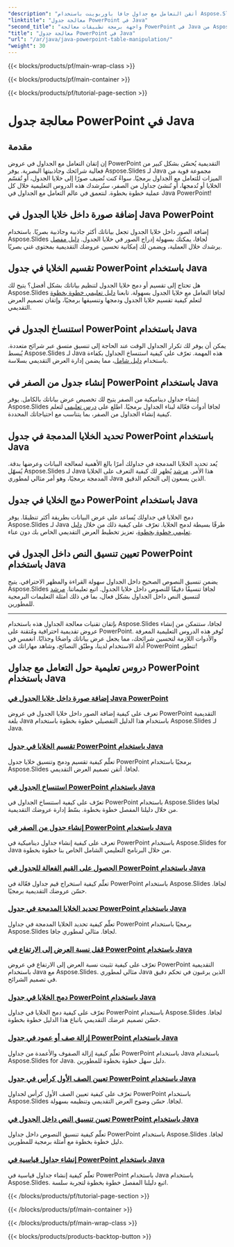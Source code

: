 ```yaml
---
"description": "أتقن التعامل مع جداول جافا باوربوينت باستخدام Aspose.Slides. تعلم كيفية إضافة الصور، وتقسيم الخلايا، وإنشاء الجداول، والمزيد من خلال دروسنا التعليمية المفصلة خطوة بخطوة."
"linktitle": "معالجة جدول PowerPoint في Java"
"second_title": "واجهة برمجة تطبيقات معالجة PowerPoint في Java من Aspose.Slides"
"title": "معالجة جدول PowerPoint في Java"
"url": "/ar/java/java-powerpoint-table-manipulation/"
"weight": 30
---
```


{{< blocks/products/pf/main-wrap-class >}}

{{< blocks/products/pf/main-container >}}

{{< blocks/products/pf/tutorial-page-section >}}

# معالجة جدول PowerPoint في Java

## مقدمة

إن إتقان التعامل مع الجداول في عروض PowerPoint التقديمية يُحسّن بشكل كبير من فعالية شرائحك وجاذبيتها البصرية. يوفر Aspose.Slides لـ Java مجموعة قوية من الميزات للتعامل مع الجداول برمجيًا. سواءً كنت تُضيف صورًا إلى خلايا الجدول، أو تُقسّم الخلايا أو تُدمجها، أو تُنشئ جداول من الصفر، ستُرشدك هذه الدروس التعليمية خلال كل عملية خطوة بخطوة. لنتعمق في عالم التعامل مع الجداول في Java PowerPoint!

## إضافة صورة داخل خلايا الجدول في Java PowerPoint
إضافة الصور داخل خلايا الجدول تجعل بياناتك أكثر جاذبية وجاذبية بصريًا. باستخدام Aspose.Slides لجافا، يمكنك بسهولة إدراج الصور في خلايا الجدول. [دليل مفصل](./add-image-inside-table-cells-java-powerpoint/) يرشدك خلال العملية، ويضمن لك إمكانية تحسين عروضك التقديمية بمحتوى غني بصريًا.

## تقسيم الخلايا في جدول PowerPoint باستخدام Java
هل تحتاج إلى تقسيم أو دمج خلايا الجدول لتنظيم بياناتك بشكل أفضل؟ يتيح لك Aspose.Slides لجافا التعامل مع خلايا الجدول بسهولة. تابعنا [دليل تعليمي خطوة بخطوة](./split-cells-powerpoint-table-java/) لتعلم كيفية تقسيم خلايا الجدول ودمجها وتنسيقها برمجيًا، وإتقان تصميم العرض التقديمي.

## استنساخ الجدول في PowerPoint باستخدام Java
يمكن أن يوفر لك تكرار الجداول الوقت عند الحاجة إلى تنسيق متسق عبر شرائح متعددة. يُبسط Aspose.Slides لـ Java هذه المهمة. تعرّف على كيفية استنساخ الجداول بكفاءة باستخدام [دليل شامل](./clone-table-powerpoint-java/)، مما يضمن إدارة العرض التقديمي بسلاسة.

## إنشاء جدول من الصفر في PowerPoint باستخدام Java
إنشاء جداول ديناميكية من الصفر يتيح لك تخصيص عرض بياناتك بالكامل. يوفر Aspose.Slides لجافا أدوات فعّالة لبناء الجداول برمجيًا. اطلع على [درس تعليمي](./create-table-from-scratch-powerpoint-java/) لتعلم كيفية إنشاء الجداول من الصفر، بما يتناسب مع احتياجاتك المحددة.

## تحديد الخلايا المدمجة في جدول PowerPoint باستخدام Java
يُعد تحديد الخلايا المدمجة في جداولك أمرًا بالغ الأهمية لمعالجة البيانات وعرضها بدقة. يُسهّل Aspose.Slides لـ Java هذا الأمر. [مرشد](./identify-merged-cells-powerpoint-table-java/) يُظهر لك كيفية التعرف على الخلايا المدمجة برمجيًا، وهو أمر مثالي لمطوري Java الذين يسعون إلى التحكم الدقيق.

## دمج الخلايا في جدول PowerPoint باستخدام Java
دمج الخلايا في جداولك يُساعد على عرض البيانات بطريقة أكثر تنظيمًا. يوفر Aspose.Slides لـ Java طرقًا بسيطة لدمج الخلايا. تعرّف على كيفية ذلك من خلال [دليل تعليمي خطوة بخطوة](./merge-cells-powerpoint-table-java/)، تعزيز تخطيط العرض التقديمي الخاص بك دون عناء.

## تعيين تنسيق النص داخل الجدول في PowerPoint باستخدام Java
يضمن تنسيق النصوص الصحيح داخل الجداول سهولة القراءة والمظهر الاحترافي. يتيح Aspose.Slides لجافا تنسيقًا دقيقًا للنصوص داخل خلايا الجدول. اتبع تعليماتنا. [مرشد](./set-text-formatting-inside-table-powerpoint-java/) لتنسيق النص داخل الجداول بشكل فعال، بما في ذلك أمثلة التعليمات البرمجية للمطورين.

---

بإتقان تقنيات معالجة الجداول هذه باستخدام Aspose.Slides لجافا، ستتمكن من إنشاء عروض تقديمية احترافية ومُتقنة على PowerPoint. تُوفر هذه الدروس التعليمية المعرفة والأدوات اللازمة لتحسين شرائحك، مما يجعل عرض بياناتك واضحًا وجذابًا. انغمس في أدلة الاستخدام لدينا، وطبّق النصائح، وشاهد مهاراتك في PowerPoint تتطور!
## دروس تعليمية حول التعامل مع جداول PowerPoint باستخدام Java
### [إضافة صورة داخل خلايا الجدول في Java PowerPoint](./add-image-inside-table-cells-java-powerpoint/)
تعرف على كيفية إضافة الصور داخل خلايا الجدول في عروض PowerPoint التقديمية بلغة Java باستخدام هذا الدليل التفصيلي خطوة بخطوة باستخدام Aspose.Slides لـ Java.
### [تقسيم الخلايا في جدول PowerPoint باستخدام Java](./split-cells-powerpoint-table-java/)
تعلّم كيفية تقسيم ودمج وتنسيق خلايا جدول PowerPoint برمجيًا باستخدام Aspose.Slides لجافا. أتقن تصميم العرض التقديمي.
### [استنساخ الجدول في PowerPoint باستخدام Java](./clone-table-powerpoint-java/)
تعرّف على كيفية استنساخ الجداول في PowerPoint باستخدام Aspose.Slides لجافا من خلال دليلنا المفصل خطوة بخطوة. بسّط إدارة عروضك التقديمية.
### [إنشاء جدول من الصفر في PowerPoint باستخدام Java](./create-table-from-scratch-powerpoint-java/)
تعرف على كيفية إنشاء جداول ديناميكية في PowerPoint باستخدام Aspose.Slides for Java من خلال البرنامج التعليمي الشامل الخاص بنا خطوة بخطوة.
### [الحصول على القيم الفعالة للجدول في PowerPoint باستخدام Java](./get-effective-values-table-powerpoint-java/)
تعلّم كيفية استخراج قيم جداول فعّالة في PowerPoint باستخدام Aspose.Slides لجافا. حسّن عروضك التقديمية برمجيًا.
### [تحديد الخلايا المدمجة في جدول PowerPoint باستخدام Java](./identify-merged-cells-powerpoint-table-java/)
تعلّم كيفية تحديد الخلايا المدمجة في جداول PowerPoint برمجيًا باستخدام Aspose.Slides لجافا. مثالي لمطوري جافا.
### [قفل نسبة العرض إلى الارتفاع في PowerPoint باستخدام Java](./lock-aspect-ratio-powerpoint-java/)
تعرّف على كيفية تثبيت نسبة العرض إلى الارتفاع في عروض PowerPoint التقديمية باستخدام Java مع Aspose.Slides. مثالي لمطوري Java الذين يرغبون في تحكم دقيق في تصميم الشرائح.
### [دمج الخلايا في جدول PowerPoint باستخدام Java](./merge-cells-powerpoint-table-java/)
تعرّف على كيفية دمج الخلايا في جداول PowerPoint باستخدام Aspose.Slides لجافا. حسّن تصميم عرضك التقديمي باتباع هذا الدليل خطوة بخطوة.
### [إزالة صف أو عمود في جدول PowerPoint باستخدام Java](./remove-row-column-powerpoint-table-java/)
تعلّم كيفية إزالة الصفوف والأعمدة من جداول PowerPoint باستخدام Java باستخدام Aspose.Slides for Java. دليل سهل خطوة بخطوة للمطورين.
### [تعيين الصف الأول كرأس في جدول PowerPoint باستخدام Java](./set-first-row-header-powerpoint-table-java/)
تعرّف على كيفية تعيين الصف الأول كرأس لجداول PowerPoint باستخدام Aspose.Slides لجافا. حسّن وضوح العرض التقديمي وتنظيمه بسهولة.
### [تعيين تنسيق النص داخل الجدول في PowerPoint باستخدام Java](./set-text-formatting-inside-table-powerpoint-java/)
تعلّم كيفية تنسيق النصوص داخل جداول PowerPoint باستخدام Aspose.Slides لجافا. دليل خطوة بخطوة مع أمثلة برمجية للمطورين.
### [إنشاء جداول قياسية في PowerPoint باستخدام Java](./create-standard-tables-powerpoint-java/)
تعلّم كيفية إنشاء جداول قياسية في PowerPoint باستخدام Java باستخدام Aspose.Slides. اتبع دليلنا المفصل خطوة بخطوة لتجربة سلسة.

{{< /blocks/products/pf/tutorial-page-section >}}

{{< /blocks/products/pf/main-container >}}

{{< /blocks/products/pf/main-wrap-class >}}

{{< blocks/products/products-backtop-button >}}